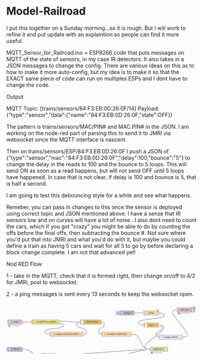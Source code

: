 # Model-Railroad

I put this together on a Sunday morning...so it is rough. But I will work to refine it and put update with an explaintion so people can find it more useful.

MQTT_Sensor_for_Railroad.ino = ESP8266 code that puts messages on MQTT of the state of sensors, in my case IR detectors. It also takes in a JSON messages to change the config. There are various ideas on this as to how to make it more auto-config, but my idea is to make it so that the EXACT same piece of code can run on multiples ESPs and I dont have to change the code.

Output

MQTT Topic: [trains/sensors/84:F3:EB:0D:26:0F/14]
Payload: {"type":"sensor","data":{"name":"84:F3:EB:0D:26:0F,"state":OFF}} 

The pattern is trains/sensors/MAC/PIN# and MAC.PIN# in the JSON. I am working on the node-red part of parsing this to send it to JMRI via websocket since the MQTT interface is nascent.

Then on trains/sensors/ESP/84:F3:EB:0D:26:0F I push a JSON of {"type":"sensor","mac":"84:F3:EB:0D:26:0F","delay":100,"bounce":"5"} to change the delay in the reads to 100 and the bounce to 5 loops. This will send ON as soon as a read happens, but will not send OFF until 5 loops have happened. In case that is not clear, if delay is 100 and bounce is 5, that is half a second.

I am going to test this debouncing style for a while and see what happens.

Remeber, you can pass in changes to this once the sensor is deployed using correct topic and JSON mentioned above. I have a sense that IR sensors low and on curves will have a lot of noise...I also dont need to count the cars, which if you got "crazy" you might be able to do by counting the offs before the final offs, then subtracting the bounce #. Not sure where you'd put that into JMRI and what you'd do with it, but maybe you could define a train as having 5 cars and wait for all 5 to go by before declaring a block change complete. I am not that advanced yet!

Nod RED Flow

1 - take in the MQTT, check that it is formed right, then change on/off to 4/2 for JMRI, post to websocket.

2 - a ping messages is sent every 13 seconds to keep the websocket open.

![node red image](/MQTT_Sensor_for_Railroad/node-red-layout.png)
